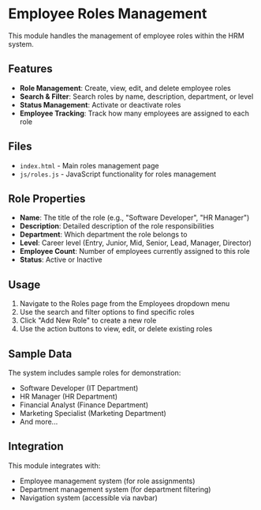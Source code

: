 # Employee Roles Management

This module handles the management of employee roles within the HRM system.

## Features

- **Role Management**: Create, view, edit, and delete employee roles
- **Search & Filter**: Search roles by name, description, department, or level
- **Status Management**: Activate or deactivate roles
- **Employee Tracking**: Track how many employees are assigned to each role

## Files

- `index.html` - Main roles management page
- `js/roles.js` - JavaScript functionality for roles management

## Role Properties

- **Name**: The title of the role (e.g., "Software Developer", "HR Manager")
- **Description**: Detailed description of the role responsibilities
- **Department**: Which department the role belongs to
- **Level**: Career level (Entry, Junior, Mid, Senior, Lead, Manager, Director)
- **Employee Count**: Number of employees currently assigned to this role
- **Status**: Active or Inactive

## Usage

1. Navigate to the Roles page from the Employees dropdown menu
2. Use the search and filter options to find specific roles
3. Click "Add New Role" to create a new role
4. Use the action buttons to view, edit, or delete existing roles

## Sample Data

The system includes sample roles for demonstration:
- Software Developer (IT Department)
- HR Manager (HR Department)
- Financial Analyst (Finance Department)
- Marketing Specialist (Marketing Department)
- And more...

## Integration

This module integrates with:
- Employee management system (for role assignments)
- Department management system (for department filtering)
- Navigation system (accessible via navbar)